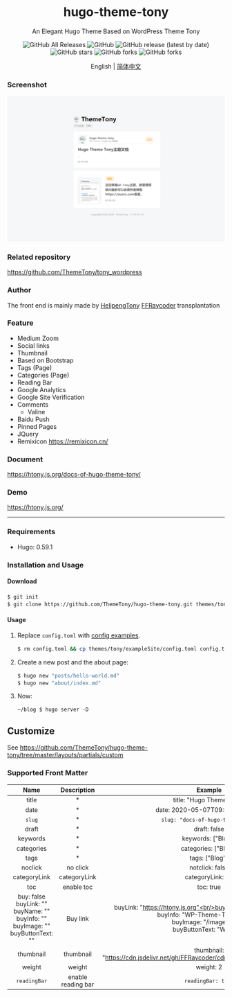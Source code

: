 <div align="center">
  <h1>hugo-theme-tony</h1>
  <p>An Elegant Hugo Theme Based on WordPress Theme Tony </p>
  <img alt="GitHub All Releases" src="https://img.shields.io/github/downloads/ThemeTony/hugo-theme-tony/total">
  <img alt="GitHub" src="https://img.shields.io/github/license/ThemeTony/hugo-theme-tony">
  <img alt="GitHub release (latest by date)" src="https://img.shields.io/github/v/release/ThemeTony/hugo-theme-tony">
  <img alt="GitHub stars" src="https://img.shields.io/github/stars/ThemeTony/hugo-theme-tony?style=social">
  <img alt="GitHub forks" src="https://img.shields.io/github/forks/ThemeTony/hugo-theme-tony?style=social">
  <img alt="GitHub forks" src="https://img.shields.io/github/watchers/ThemeTony/hugo-theme-tony?style=social">
  <p>English |
    <a href="https://github.com/ThemeTony/hugo-theme-tony/blob/master/README.zh-cn.md">简体中文</a>
  </p>
</div>


### Screenshot

![](https://raw.githubusercontent.com/ThemeTony/hugo-theme-tony/master/images/screenshot.png)

### Related repository

https://github.com/ThemeTony/tony_wordpress

### Author

The front end is mainly made by [HelipengTony](https://github.com/HelipengTony)
[FFRaycoder](https://github.com/FFRaycoder) transplantation

### Feature

- Medium Zoom
- Social links
- Thumbnail
- Based on Bootstrap
- Tags (Page)
- Categories (Page)
- Reading Bar
- Google Analytics
- Google Site Verification
- Comments
  - Valine
- Baidu Push
- Pinned Pages
- JQuery
- Remixicon https://remixicon.cn/

### Document

<https://htony.js.org/docs-of-hugo-theme-tony/>

### Demo

<https://htony.js.org/>

---

### Requirements

- Hugo: 0.59.1

### Installation and Usage

#### Download

```bash
$ git init
$ git clone https://github.com/ThemeTony/hugo-theme-tony.git themes/tony
```

#### Usage

1. Replace `config.toml` with [config examples](https://github.com/ThemeTony/hugo-theme-tony/blob/master/exampleSite/config.toml).

   ```bash
   $ rm config.toml && cp themes/tony/exampleSite/config.toml config.toml
   ```

2. Create a new post and the about page:

   ```bash
   $ hugo new "posts/hello-world.md"
   $ hugo new "about/index.md"
   ```

3. Now:

   ```
   ~/blog $ hugo server -D
   ```

## Customize

See <https://github.com/ThemeTony/hugo-theme-tony/tree/master/layouts/partials/custom>

### Supported Front Matter

|                             Name                             |    Description     |                           Example                            |
| :----------------------------------------------------------: | :----------------: | :----------------------------------------------------------: |
|                            title                             |         *          |                   title: "Hugo Theme Tony"                   |
|                             date                             |         *          |               date: 2020-05-07T09:51:27+08:00                |
|                            `slug`                            |         *          |              `slug: "docs-of-hugo-theme-tony"`               |
|                            draft                             |         *          |                         draft: false                         |
|                           keywords                           |         *          |                      keywords: ["Blog"]                      |
|                          categories                          |         *          |                     categories: ["Blog"]                     |
|                             tags                             |         *          |                        tags: ["Blog"]                        |
|                           noclick                            |      no click      |                       notclick: false                        |
|                         categoryLink                         |    categoryLink    |                      categoryLink: "/"                       |
|                             toc                              |     enable toc     |                          toc: true                           |
| buy: false<br/>buyLink: ""<br/>buyName: ""<br/>buyInfo: ""<br/>buyImage: ""<br/>buyButtonText: "" |      Buy link      | buyLink: "https://htony.js.org"<br/>buyName: "hugo-theme-tony"<br/>buyInfo: "WP-Theme-Tony in hugo"<br/>buyImage: "/images/t.jpg"<br/>buyButtonText: "Website" |
|                          thumbnail                           |     thumbnail      | thumbnail: "https://cdn.jsdelivr.net/gh/FFRaycoder/cdn/imgs/20200507094721.png" |
|                            weight                            |       weight       |                          weight: 2                           |
|                         `readingBar`                         | enable reading bar |                      `readingBar: true`                      |

